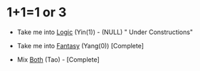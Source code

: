 # 1+1=1 or 3

- Take me into [Logic](/docs/odicforcesounds/Tao/Yin/1/Logic/Logic.md) (Yin(1)) - (NULL) " Under Constructions"
- Take me into [Fantasy](/docs/odicforcesounds/Tao/Yang/0/Fantasy/Fantasy.md) (Yang(0)) [Complete]

- Mix [Both](/docs/odicforcesounds/Tao/Tao.md) (Tao) - [Complete]
